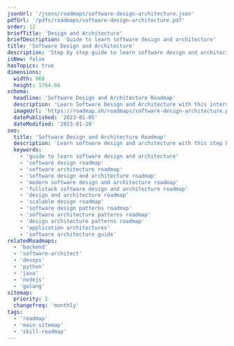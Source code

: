 ```yaml
---
jsonUrl: '/jsons/roadmaps/software-design-architecture.json'
pdfUrl: '/pdfs/roadmaps/software-design-architecture.pdf'
order: 12
briefTitle: 'Design and Architecture'
briefDescription: 'Guide to learn software design and architecture'
title: 'Software Design and Architecture'
description: 'Step by step guide to learn software design and architecture'
isNew: false
hasTopics: true
dimensions:
  width: 968
  height: 1764.66
schema:
  headline: 'Software Design and Architecture Roadmap'
  description: 'Learn Software Design and Architecture with this interactive step by step guide in 2023. We also have resources and short descriptions attached to the roadmap items so you can get everything you want to learn in one place.'
  imageUrl: 'https://roadmap.sh/roadmaps/software-design-architecture.png'
  datePublished: '2023-01-05'
  dateModified: '2023-01-20'
seo:
  title: 'Software Design and Architecture Roadmap'
  description: 'Learn software design and architecture with this step by step guide and resources.'
  keywords:
    - 'guide to learn software design and architecture'
    - 'software design roadmap'
    - 'software architecture roadmap'
    - 'software design and architecture roadmap'
    - 'modern software design and architecture roadmap'
    - 'fullstack software design and architecture roadmap'
    - 'design and architecture roadmap'
    - 'scalable design roadmap'
    - 'software design patterns roadmap'
    - 'software architecture patterns roadmap'
    - 'design architecture patterns roadmap'
    - 'application architectures'
    - 'software architecture guide'
relatedRoadmaps:
  - 'backend'
  - 'software-architect'
  - 'devops'
  - 'python'
  - 'java'
  - 'nodejs'
  - 'golang'
sitemap:
  priority: 1
  changefreq: 'monthly'
tags:
  - 'roadmap'
  - 'main-sitemap'
  - 'skill-roadmap'
---
```

